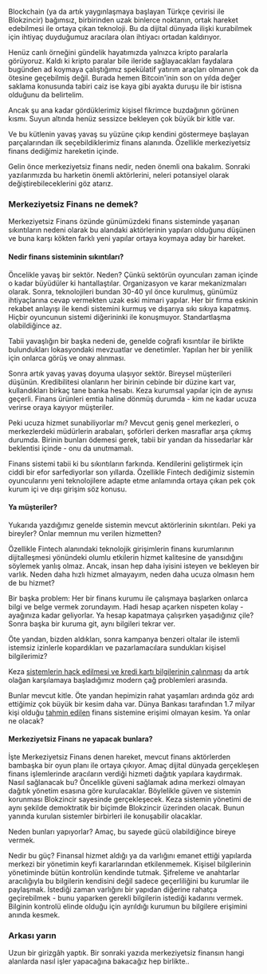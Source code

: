 Blockchain (ya da artık yaygınlaşmaya başlayan Türkçe çevirisi ile Blokzincir) bağımsız, birbirinden uzak binlerce noktanın, ortak hareket edebilmesi ile ortaya çıkan teknoloji. Bu da dijital dünyada ilişki kurabilmek için ihtiyaç duyduğumuz aracılara olan ihtiyacı ortadan kaldırıyor. 

Henüz canlı örneğini gündelik hayatımızda yalnızca kripto paralarla görüyoruz. Kaldı ki kripto paralar bile ileride sağlayacakları faydalara bugünden ad koymaya çalıştığımız spekülatif yatırım araçları olmanın çok da ötesine geçebilmiş değil. Burada hemen Bitcoin'inin son on yılda değer saklama konusunda tabiri caiz ise kaya gibi ayakta duruşu ile bir istisna olduğunu da belirtelim. 

Ancak şu ana kadar gördüklerimiz kişisel fikrimce buzdağının görünen kısmı. Suyun altında henüz sessizce bekleyen çok büyük bir kitle var. 

Ve bu kütlenin yavaş yavaş su yüzüne çıkıp kendini göstermeye başlayan parçalarından ilk seçebildiklerimiz finans alanında. Özellikle merkeziyetsiz finans dediğimiz hareketin içinde. 

Gelin önce merkeziyetsiz finans nedir, neden önemli ona bakalım. Sonraki yazılarımızda bu harketin önemli aktörlerini, neleri potansiyel olarak değiştirebileceklerini göz atarız.

### Merkeziyetsiz Finans ne demek?
Merkeziyetsiz Finans özünde günümüzdeki finans sisteminde yaşanan sıkıntıların nedeni olarak bu alandaki aktörlerinin yapıları olduğunu düşünen ve buna karşı kökten farklı yeni yapılar ortaya koymaya aday bir hareket. 

#### Nedir finans sisteminin sıkıntıları? 

Öncelikle yavaş bir sektör. Neden? Çünkü sektörün oyuncuları zaman içinde o kadar büyüdüler ki hantallaştılar. Organizasyon ve karar mekanizmaları olarak. Sonra, teknolojileri bundan 30-40 yıl önce kurulmuş, günümüz ihtiyaçlarına cevap vermekten uzak eski mimari yapılar. Her bir firma eskinin rekabet anlayışı ile kendi sistemini kurmuş ve dışarıya sıkı sıkıya kapatmış. Hiçbir oyuncunun sistemi diğerininki ile konuşmuyor. Standartlaşma olabildiğince az. 

Tabii yavaşlığın bir başka nedeni de, genelde coğrafi kısıntılar ile birlikte bulundukları lokasyondaki mevzuatlar ve denetimler. Yapılan her bir yenilik için onlarca görüş ve onay alınması. 

Sonra artık yavaş yavaş doyuma ulaşıyor sektör. Bireysel müşterileri düşünün. Kredibilitesi olanların her birinin cebinde bir düzine kart var, kullandıkları birkaç tane banka hesabı. Keza kurumsal yapılar için de aynısı geçerli. Finans ürünleri emtia haline dönmüş durumda - kim ne kadar ucuza verirse oraya kayıyor müşteriler. 

Peki ucuza hizmet sunabiliyorlar mı? Mevcut geniş genel merkezleri, o merkezlerdeki müdürlerin arabaları, şoförleri derken masraflar arşa çıkmış durumda. Birinin bunları ödemesi gerek, tabii bir yandan da hissedarlar kâr beklentisi içinde - onu da unutmamalı. 

Finans sistemi tabii ki bu sıkıntıların farkında. Kendilerini geliştirmek için ciddi bir efor sarfediyorlar son yıllarda. Özellikle Fintech dediğimiz sistemin oyuncularını yeni teknolojilere adapte etme anlamında ortaya çıkan pek çok kurum içi ve dışı girişim söz konusu. 

#### Ya müşteriler?

Yukarıda yazdığımız genelde sistemin mevcut aktörlerinin sıkıntıları. Peki ya bireyler? Onlar memnun mu verilen hizmetten?

Özellikle Fintech alanındaki teknolojik girişimlerin finans kurumlarının dijitalleşmesi yönündeki olumlu etkilerin hizmet kalitesine de yansıdığını söylemek yanlış olmaz. Ancak, insan hep daha iyisini isteyen ve bekleyen bir varlık. Neden daha hızlı hizmet almayayım, neden daha ucuza olmasın hem de bu hizmet?

Bir başka problem: Her bir finans kurumu ile çalışmaya başlarken onlarca bilgi ve belge vermek zorundayım. Hadi hesap açarken nispeten kolay - ayağınıza kadar geliyorlar. Ya hesap kapatmaya çalışırken yaşadığınız çile? Sonra başka bir kuruma git, aynı bilgileri tekrar ver. 

Öte yandan, bizden aldıkları, sonra kampanya benzeri oltalar ile istemli istemsiz izinlerle kopardıkları ve pazarlamacılara sundukları kişisel bilgilerimiz?  

Keza [sistemlerin hack edilmesi ve kredi kartı bilgilerinin çalınması](https://www.bbc.com/turkce/haberler-turkiye-50746265) da artık olağan karşılamaya başladığımız modern çağ problemleri arasında. 

Bunlar mevcut kitle. Öte yandan hepimizin rahat yaşamları ardında göz ardı ettiğimiz çok büyük bir kesim daha var. Dünya Bankası tarafından 1.7 milyar kişi olduğu [tahmin edilen](https://www.worldbank.org/en/news/press-release/2018/04/19/financial-inclusion-on-the-rise-but-gaps-remain-global-findex-database-shows) finans sistemine erişimi olmayan kesim. Ya onlar ne olacak?

#### Merkeziyetsiz Finans ne yapacak bunlara?
İşte Merkeziyetsiz Finans denen hareket, mevcut finans aktörlerden bambaşka bir oyun planı ile ortaya çıkıyor. Amaç dijital dünyada gerçekleşen finans işlemlerinde aracıların verdiği hizmeti dağıtık yapılara kaydırmak. 
Nasıl sağlanacak bu? Öncelikle güveni sağlamak adına merkezi olmayan dağıtık yönetim esasına göre kurulacaklar. Böylelikle güven ve sistemin korunması Blokzincir sayesinde gerçekleşecek. Keza sistemin yönetimi de aynı şekilde demoktratik bir biçimde Blokzincir üzerinden olacak. Bunun yanında kurulan sistemler birbirleri ile konuşabilir olacaklar. 

Neden bunları yapıyorlar? Amaç, bu sayede gücü olabildiğince bireye vermek. 

Nedir bu güç? Finansal hizmet aldığı ya da varlığını emanet ettiği yapılarda merkezi bir yönetimin keyfi kararlarından etkilenmemek. Kişisel bilgilerinin yönetiminde bütün kontrolün kendinde tutmak. Şifreleme ve anahtarlar aracılığıyla bu bilgilerin kendisini değil sadece geçerliliğini bu kurumlar ile paylaşmak.  İstediği zaman varlığını bir yapıdan diğerine rahatça geçirebilmek - bunu yaparken gerekli bilgilerin istediği kadarını vermek. Bilginin kontrolü elinde olduğu için ayrıldığı kurumun bu bilgilere erişimini anında kesmek. 

### Arkası yarın
Uzun bir girizgâh yaptık. Bir sonraki yazıda merkeziyetsiz finansın hangi alanlarda nasıl işler yapacağına bakacağız hep birlikte.. 
 
